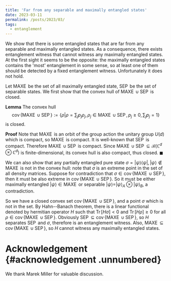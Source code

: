 ```yaml
---
title: 'Far from any separable and maximally entangled states'
date: 2023-03-11
permalink: /posts/2023/03/
tags:
  - entanglement
---
```


We show that there is some entangled states that are far from any separable and maximally entangled states. As a consequence, there exists entanglement witness that cannot witness any
maximally entangled states. At the first sight it seems to be the
opposite: the maximally entangled states contains the 'most'
entanglement in some sense, so at least one of them should be detected
by a fixed entanglement witness. Unfortunately it does not hold.

Let $\operatorname{MAXE}$ be the set of all maximally entangled state,
$\operatorname{SEP}$ be the set of separable states. We first show that
the convex hull of $\operatorname{MAXE}\cup\operatorname{SEP}$ is
closed.

**Lemma** The convex hull $$
    \operatorname{cov}\{\operatorname{MAXE}\cup\operatorname{SEP}\}:=\{\rho|\rho=\sum_jp_j\rho_j,\rho_j\in\operatorname{MAXE}\cup\operatorname{SEP},p_j\ge0,\sum_jp_j=1\}$$
is closed.

**Proof** Note that $\operatorname{MAXE}$ is an orbit of the group
action the unitary group $U(d)$ which is compact, so
$\operatorname{MAXE}$ is compact. It is well-known that
$\operatorname{SEP}$ is compact. Therefore
$\operatorname{MAXE}\cup\operatorname{SEP}$ is compact. Since
$\operatorname{MAXE}\cup\operatorname{SEP}\subseteq\mathcal{B}(\mathbb{C}^d\otimes\mathbb{C}^d)$
is finite-dimensional, its convex hull is also compact, thus closed.
$\blacksquare$

We can also show that any partially entangled pure state
$\sigma=| \psi\rangle\langle \psi |, |\psi\rangle\notin\operatorname{MAXE}$
is not in the convex hull: note that $\sigma$ is an extreme point in the
set of all density matrices. Suppose for contradiction that
$\sigma\in\operatorname{cov}\{\operatorname{MAXE}\cup\operatorname{SEP}\}$,
then it must be also extreme in
$\operatorname{cov}\{\operatorname{MAXE}\cup\operatorname{SEP}\}$. So it
must be either maximally entangled $|\psi\rangle\in\operatorname{MAXE}$ or
separable $|\psi\rangle=|\psi\rangle_A\otimes|\psi\rangle_B$, a contradiction.

So we have a closed convex set
$\operatorname{cov}\{\operatorname{MAXE}\cup\operatorname{SEP}\}$, and a
point $\sigma$ which is not in the set. By Hahn--Banach theorem, there
is a linear functional denoted by hermitian operator $H$ such that
$\operatorname{Tr}[H\sigma]<0$ and $\operatorname{Tr}[H\rho]\ge0$ for
all
$\rho\in\operatorname{cov}\{\operatorname{MAXE}\cup\operatorname{SEP}\}$.
Obviously
$\operatorname{SEP}\subseteq\operatorname{cov}\{\operatorname{MAXE}\cup\operatorname{SEP}\}$,
so $H$ separates $\operatorname{SEP}$ and $\sigma$, therefore is an
entanglement witness. Also,
$\operatorname{MAXE}\subseteq\operatorname{cov}\{\operatorname{MAXE}\cup\operatorname{SEP}\}$,
so $H$ cannot witness any maximally entangled states.

Acknowledgement {#acknowledgement .unnumbered}
===============

We thank Marek Miller for valuable discussion.